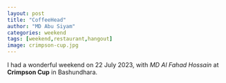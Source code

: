 ```yaml
---
layout: post
title: "CoffeeHead"
author: "MD Abu Siyam"
categories: weekend
tags: [weekend,restaurant,hangout]
image: crimpson-cup.jpg
---
```


I had a wonderful weekend on 22 July 2023, with *MD Al Fahad Hossain* at **Crimpson Cup** in Bashundhara. 